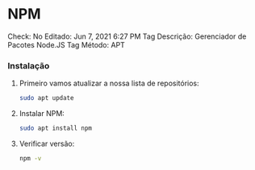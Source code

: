 # NPM

Check: No
Editado: Jun 7, 2021 6:27 PM
Tag Descrição: Gerenciador de Pacotes Node.JS
Tag Método: APT

### Instalação

1. Primeiro vamos atualizar a nossa lista de repositórios:

    ```bash
    sudo apt update
    ```

2. Instalar NPM:

    ```bash
    sudo apt install npm
    ```

3. Verificar versão:

    ```bash
    npm -v
    ```